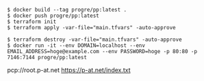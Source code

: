 ```
$ docker build --tag progre/pp:latest .
$ docker push progre/pp:latest
$ terraform init
$ terraform apply -var-file="main.tfvars" -auto-approve
```

```
$ terraform destroy -var-file="main.tfvars" -auto-approve
$ docker run -it --env DOMAIN=localhost --env EMAIL_ADDRESS=hoge@example.com --env PASSWORD=hoge -p 80:80 -p 7146:7144 progre/pp:latest
```

pcp://root.p-at.net
https://p-at.net/index.txt
